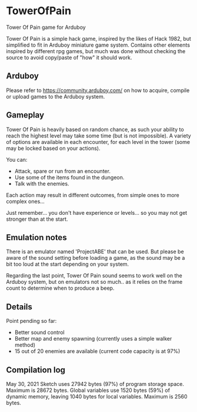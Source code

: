 # TowerOfPain

Tower Of Pain game for Arduboy

Tower Of Pain is a simple hack game, inspired by the likes of Hack 1982, but simplified to fit in Arduboy miniature game system.
Contains other elements inspired by different rpg games, but much was done without checking the source to avoid copy/paste of "how" it should work.

## Arduboy

Please refer to https://community.arduboy.com/ on how to acquire, compile or upload games to the Arduboy system.

## Gameplay

Tower Of Pain is heavily based on random chance, as such your ability to reach the highest level may take some time (but is not impossible). A variety of options are available in each encounter, for each level in the tower (some may be locked based on your actions).

You can:
- Attack, spare or run from an encounter.
- Use some of the items found in the dungeon.
- Talk with the enemies.

Each action may result in different outcomes, from simple ones to more complex ones...

Just remember... you don't have experience or levels... so you may not get stronger than at the start.

## Emulation notes

There is an emulator named 'ProjectABE' that can be used. But please be aware of the sound setting before loading a game, as the sound may be a bit too loud at the start depending on your system.

Regarding the last point, Tower Of Pain sound seems to work well on the Arduboy system, but on emulators not so much.. as it relies on the frame count to determine when to produce a beep.

## Details

Point pending so far:
- Better sound control
- Better map and enemy spawning (currently uses a simple walker method)
- 15 out of 20 enemies are available (current code capacity is at 97%)

## Compilation log

May 30, 2021
Sketch uses 27942 bytes (97%) of program storage space. Maximum is 28672 bytes.
Global variables use 1520 bytes (59%) of dynamic memory, leaving 1040 bytes for local variables. Maximum is 2560 bytes.
